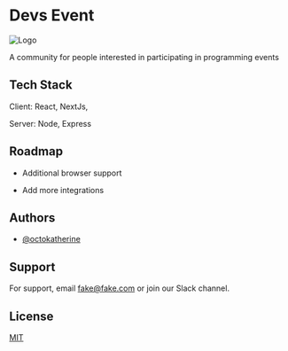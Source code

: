 # Devs Event

<img src="2.png" alt="Logo">

A community for people interested in participating in programming events

## Tech Stack

Client: React, NextJs, 

Server: Node, Express

## Roadmap

- Additional browser support

- Add more integrations



## Authors

- [@octokatherine](https://www.github.com/octokatherine)

## Support

For support, email fake@fake.com or join our Slack channel.

## License

[MIT](https://choosealicense.com/licenses/mit/)

